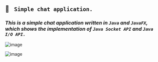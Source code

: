 ## 📲 ` Simple chat application.`<br>
### *This is a simple chat application written in `Java` and `JavaFX`, which shows the implementation of `Java Socket API` and `Java I/O API.`*<br>


![image](https://github.com/DamianRavinduPeiris/Simple-Chat-Application./assets/115478137/0810ee64-650a-41fe-9932-c14a1de2b499)


![image](https://github.com/DamianRavinduPeiris/Simple-Chat-Application./assets/115478137/7b829522-8eeb-49b6-b538-17772f8cc755)
